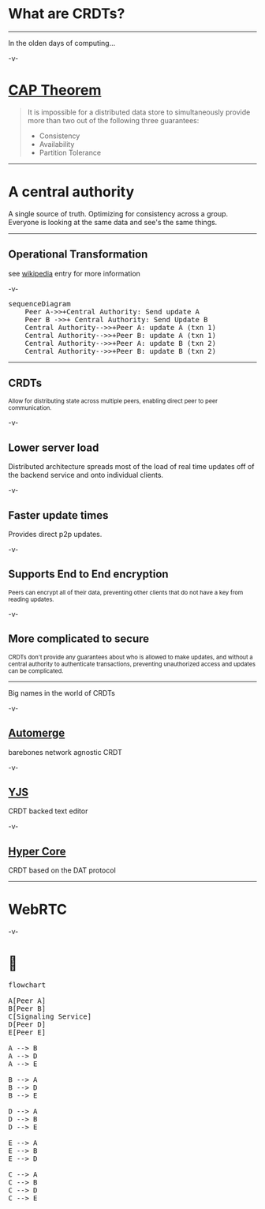

# What are CRDTs?

---

In the olden days of computing...

-v-

# [CAP Theorem](https://en.wikipedia.org/wiki/CAP_theorem)

<div>

>
> It is impossible for a distributed
> data store to simultaneously provide
> more than two out of the following
> three guarantees:
>
>
> * Consistency
> * Availability
> * Partition Tolerance

</div>

---

# A central authority

A single source of truth. Optimizing for consistency across a group. Everyone is looking at the same data and see's the same things.

---

## Operational Transformation

see [wikipedia](https://en.wikipedia.org/wiki/Operational_transformation) entry for more information

-v-

<pre class="mermaid">
sequenceDiagram
    Peer A->>+Central Authority: Send update A
    Peer B ->>+ Central Authority: Send Update B
    Central Authority-->>+Peer A: update A (txn 1)
    Central Authority-->>+Peer B: update A (txn 1)
    Central Authority-->>+Peer A: update B (txn 2)
    Central Authority-->>+Peer B: update B (txn 2)
</pre>

---

## CRDTs

<sub>

Allow for distributing state across multiple peers, enabling direct peer to peer communication.

</sub>

-v-

## Lower server load

Distributed architecture spreads most of the load of real time updates off of the backend service and onto individual clients.


-v-

## Faster update times

Provides direct p2p updates.

-v-

## Supports End to End encryption

<sub>

Peers can encrypt all of their data, preventing other clients that do not have a key from reading updates.

</sub>


-v-

## More complicated to secure

<sub>

CRDTs don't provide any guarantees about who is allowed to make updates, and without a central authority to authenticate transactions, preventing unauthorized access and updates can be complicated.

</sub>

---

Big names in the world of CRDTs

-v-

## [Automerge](https://github.com/automerge/automerge)

barebones network agnostic CRDT


-v-

## [YJS](https://github.com/yjs/yjs)

CRDT backed text editor

-v-

## [Hyper Core](https://hypercore-protocol.org/)

CRDT based on the DAT protocol


---

# WebRTC

-v-

# 😬

<pre class="mermaid">
flowchart

A[Peer A]
B[Peer B]
C[Signaling Service]
D[Peer D]
E[Peer E]

A --> B
A --> D
A --> E

B --> A
B --> D
B --> E

D --> A
D --> B
D --> E

E --> A
E --> B
E --> D

C --> A
C --> B
C --> D
C --> E
</pre>